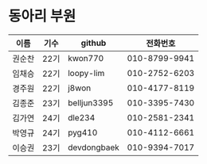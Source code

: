 # 동아리 부원

| 이름 | 기수 | github | 전화번호 |
| --- | --- | --- | ---|
| 권순찬 | 22기 | kwon770 | 010-8799-9941 |
| 임채승 | 22기 | loopy-lim | 010-2752-6203 |
| 경주원 | 22기 | j8won | 010-4177-8119 |
| 김종준 | 23기 | belljun3395 | 010-3395-7430 |
| 김가연 | 24기 | dle234 | 010-2581-2341 |
| 박영규 | 24기 | pyg410 | 010-4112-6661 |
| 이승권 | 23기 | devdongbaek | 010-9394-7017 |
